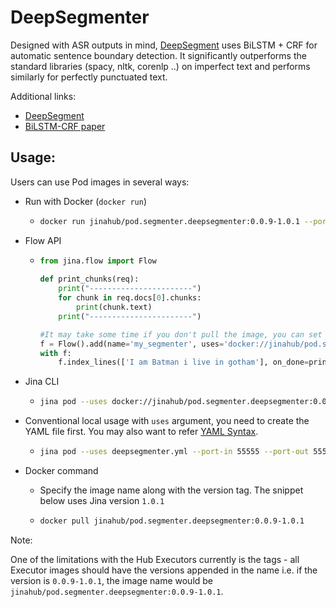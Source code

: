 # DeepSegmenter

Designed with ASR outputs in mind, [DeepSegment](https://bpraneeth.com/projects/deepsegment) uses BiLSTM + CRF for automatic sentence boundary detection. It significantly outperforms the standard libraries (spacy, nltk, corenlp ..) on imperfect text and performs similarly for perfectly punctuated text. 

Additional links:
- [DeepSegment](https://bpraneeth.com/projects/deepsegment)
- [BiLSTM-CRF paper](https://arxiv.org/abs/1508.01991)

## Usage:

Users can use Pod images in several ways:

- Run with Docker (`docker run`)
  - ```bash
    docker run jinahub/pod.segmenter.deepsegmenter:0.0.9-1.0.1 --port-in 55555 --port-out 55556
    ```

- Flow API
  - ```python
    from jina.flow import Flow
      
    def print_chunks(req):
        print("-----------------------")
        for chunk in req.docs[0].chunks:
            print(chunk.text)
        print("-----------------------")
    
    #It may take some time if you don't pull the image, you can set timeout_ready=-1 or pull image locally before.
    f = Flow().add(name='my_segmenter', uses='docker://jinahub/pod.segmenter.deepsegmenter:0.0.9-1.0.1', port_in=55555, port_out=55556, timeout_ready=-1)
    with f:
        f.index_lines(['I am Batman i live in gotham'], on_done=print_chunks)
    ```

- Jina CLI
  - ```bash
    jina pod --uses docker://jinahub/pod.segmenter.deepsegmenter:0.0.9-1.0.1 --port-in 55555 --port-out 55556
    ```

- Conventional local usage with `uses` argument, you need to create the YAML file first. You may also want to refer [YAML Syntax](https://docs.jina.ai/chapters/yaml/executor.html).
  - ```bash
    jina pod --uses deepsegmenter.yml --port-in 55555 --port-out 55556
    ```

- Docker command

  - Specify the image name along with the version tag. The snippet below uses Jina version `1.0.1`

  - ```bash
    docker pull jinahub/pod.segmenter.deepsegmenter:0.0.9-1.0.1
    ```

 Note:

 One of the limitations with the Hub Executors currently is the tags - all Executor images should have the versions appended in the name i.e.
 if the version is `0.0.9-1.0.1`, the image name would be `jinahub/pod.segmenter.deepsegmenter:0.0.9-1.0.1`.